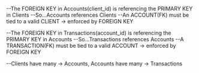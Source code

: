 --The FOREIGN KEY in      Accounts(client_id) is referencing the PRIMARY KEY in Clients
--So...Accounts     references Clients
--An   ACCOUNT(FK)  must be tied to a valid  CLIENT → enforced by FOREIGN KEY

--The FOREIGN KEY in Transactions(account_id) is referencing the PRIMARY KEY in Accounts
--So...Transactions references Accounts
--A TRANSACTION(FK) must be tied to a valid ACCOUNT → enforced by FOREIGN KEY

--Clients have many → Accounts, Accounts have many → Transactions